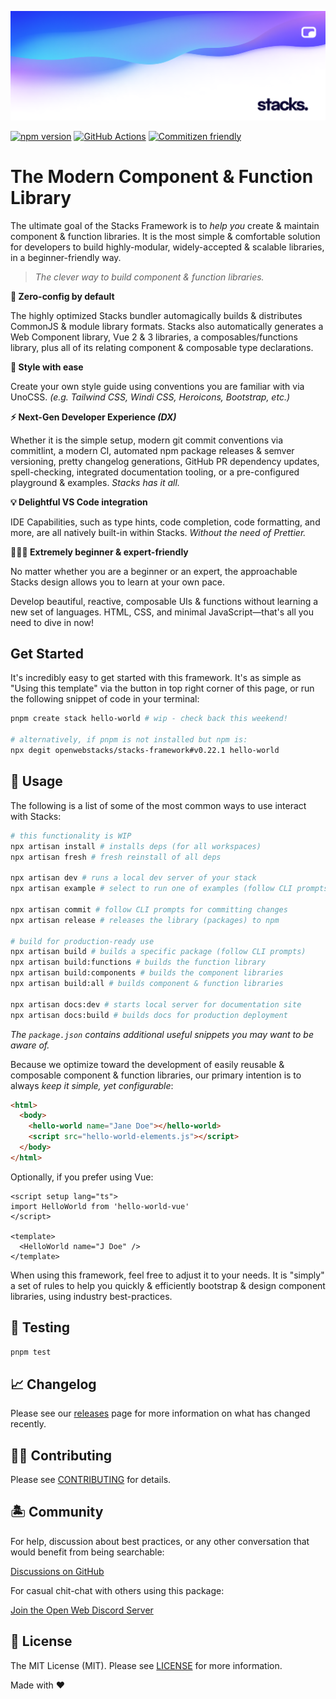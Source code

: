<p align="center"><img src=".github/art/social.png" alt="Social Card of Stacks"></p>

[![npm version][npm-version-src]][npm-version-href]
[![GitHub Actions][github-actions-src]][github-actions-href]
[![Commitizen friendly](https://img.shields.io/badge/commitizen-friendly-brightgreen.svg)](http://commitizen.github.io/cz-cli/)
<!-- [![npm downloads][npm-downloads-src]][npm-downloads-href] -->
<!-- [![Codecov][codecov-src]][codecov-href] -->

# The Modern Component & Function Library

The ultimate goal of the Stacks Framework is to _help you_ create & maintain component & function libraries. It is the most simple & comfortable solution for developers to build highly-modular, widely-accepted & scalable libraries, in a beginner-friendly way.

> _The clever way to build component & function libraries._

**🤖 Zero-config by default**  

The highly optimized Stacks bundler automagically builds & distributes CommonJS & module library formats. Stacks also automatically generates a Web Component library, Vue 2 & 3 libraries, a composables/functions library, plus all of its relating component & composable type declarations.

**🎨 Style with ease**

Create your own style guide using conventions you are familiar with via UnoCSS. _(e.g. Tailwind CSS, Windi CSS, Heroicons, Bootstrap, etc.)_

**⚡️ Next-Gen Developer Experience _(DX)_**

Whether it is the simple setup, modern git commit conventions via commitlint, a modern CI, automated npm package releases & semver versioning, pretty changelog generations, GitHub PR dependency updates, spell-checking, integrated documentation tooling, or a pre-configured playground & examples. _Stacks has it all._

**💡 Delightful VS Code integration**

IDE Capabilities, such as type hints, code completion, code formatting, and more, are all natively built-in within Stacks. _Without the need of Prettier._

**🧙🏼‍♀️ Extremely beginner & expert-friendly**

No matter whether you are a beginner or an expert, the approachable Stacks design allows you to learn at your own pace.

Develop beautiful, reactive, composable UIs & functions without learning a new set of languages. HTML, CSS, and minimal JavaScript—that's all you need to dive in now!

## Get Started

It's incredibly easy to get started with this framework. It's as simple as "Using this template" via the button in top right corner of this page, or run the following snippet of code in your terminal:

```bash
pnpm create stack hello-world # wip - check back this weekend!

# alternatively, if pnpm is not installed but npm is:
npx degit openwebstacks/stacks-framework#v0.22.1 hello-world
```

## 🤖 Usage

The following is a list of some of the most common ways to use interact with Stacks:

```bash
# this functionality is WIP
npx artisan install # installs deps (for all workspaces)
npx artisan fresh # fresh reinstall of all deps

npx artisan dev # runs a local dev server of your stack
npx artisan example # select to run one of examples (follow CLI prompts)

npx artisan commit # follow CLI prompts for committing changes
npx artisan release # releases the library (packages) to npm

# build for production-ready use
npx artisan build # builds a specific package (follow CLI prompts)
npx artisan build:functions # builds the function library
npx artisan build:components # builds the component libraries
npx artisan build:all # builds component & function libraries

npx artisan docs:dev # starts local server for documentation site
npx artisan docs:build # builds docs for production deployment
```

_The `package.json` contains additional useful snippets you may want to be aware of._

Because we optimize toward the development of easily reusable & composable component & function libraries, our primary intention is to always _keep it simple, yet configurable_:

```html
<html>
  <body>
    <hello-world name="Jane Doe"></hello-world>
    <script src="hello-world-elements.js"></script>
  </body>
</html>
```

Optionally, if you prefer using Vue:

```vue
<script setup lang="ts">
import HelloWorld from 'hello-world-vue'
</script>

<template>
  <HelloWorld name="J Doe" />
</template>
```

When using this framework, feel free to adjust it to your needs. It is "simply" a set of rules to help you quickly & efficiently bootstrap & design component libraries, using industry best-practices.

## 🧪 Testing

```bash
pnpm test
```

## 📈 Changelog

Please see our [releases](https://github.com/openwebstacks/stacks-framework/releases) page for more information on what has changed recently.

## 💪🏼 Contributing

Please see [CONTRIBUTING](.github/CONTRIBUTING.md) for details.

## 🏝 Community

For help, discussion about best practices, or any other conversation that would benefit from being searchable:

[Discussions on GitHub](https://github.com/openwebstacks/stacks-framework/discussions)

For casual chit-chat with others using this package:

[Join the Open Web Discord Server](https://discord.ow3.org)

## 📄 License

The MIT License (MIT). Please see [LICENSE](LICENSE.md) for more information.

Made with ❤️

<!-- Badges -->
[npm-version-src]: https://img.shields.io/npm/v/@ow3/hello-world-vue?style=flat-square
[npm-version-href]: https://npmjs.com/package/@ow3/hello-world-vue

[npm-downloads-src]: https://img.shields.io/npm/dm/@ow3/hello-world-vue?style=flat-square
[npm-downloads-href]: https://npmjs.com/package/@ow3/hello-world-vue

[github-actions-src]: https://img.shields.io/github/workflow/status/openwebstacks/stacks-framework/CI/main?style=flat-square
[github-actions-href]: https://github.com/openwebstacks/stacks-framework/actions?query=workflow%3Aci

<!-- [codecov-src]: https://img.shields.io/codecov/c/gh/openwebstacks/stacks-framework/main?style=flat-square
[codecov-href]: https://codecov.io/gh/openwebstacks/stacks-framework -->
